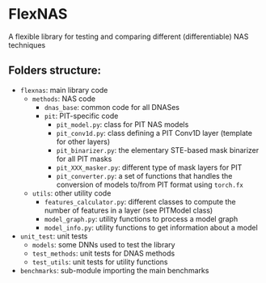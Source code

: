 # FlexNAS

A flexible library for testing and comparing different (differentiable) NAS techniques

## Folders structure:
- `flexnas`: main library code
  * `methods`: NAS code
    * `dnas_base`: common code for all DNASes
    * `pit`: PIT-specific code
      * `pit_model.py`: class for PIT NAS models
      * `pit_conv1d.py`: class defining a PIT Conv1D layer (template for other layers)
      * `pit_binarizer.py`: the elementary STE-based mask binarizer for all PIT masks
      * `pit_XXX_masker.py`: different type of mask layers for PIT
      * `pit_converter.py`: a set of functions that handles the conversion of models to/from PIT format using `torch.fx`
  * `utils`: other utility code
    * `features_calculator.py`: different classes to compute the number of features in a layer (see PITModel class)
    * `model_graph.py`: utility functions to process a model graph
    * `model_info.py`: utility functions to get information about a model
- `unit_test`: unit tests
  - `models`: some DNNs used to test the library
  - `test_methods`: unit tests for DNAS methods
  - `test_utils`: unit tests for utility functions
- `benchmarks`: sub-module importing the main benchmarks
